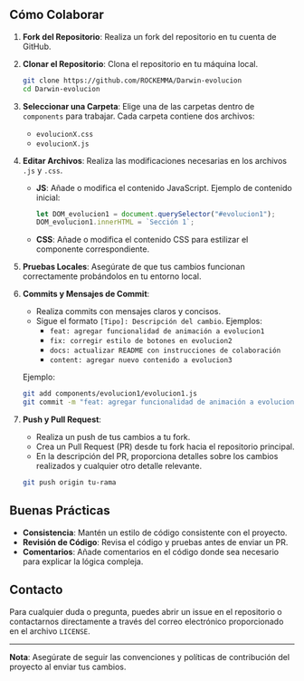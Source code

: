 
## Cómo Colaborar

1. **Fork del Repositorio**: Realiza un fork del repositorio en tu cuenta de GitHub.

2. **Clonar el Repositorio**: Clona el repositorio en tu máquina local.
    ```sh
    git clone https://github.com/ROCKEMMA/Darwin-evolucion
    cd Darwin-evolucion
    ```

3. **Seleccionar una Carpeta**: Elige una de las carpetas dentro de `components` para trabajar. Cada carpeta contiene dos archivos:
    - `evolucionX.css`
    - `evolucionX.js`

4. **Editar Archivos**: Realiza las modificaciones necesarias en los archivos `.js` y `.css`.

    - **JS**: Añade o modifica el contenido JavaScript. Ejemplo de contenido inicial:
      ```javascript
      let DOM_evolucion1 = document.querySelector("#evolucion1");
      DOM_evolucion1.innerHTML = `Sección 1`;
      ```

    - **CSS**: Añade o modifica el contenido CSS para estilizar el componente correspondiente.

5. **Pruebas Locales**: Asegúrate de que tus cambios funcionan correctamente probándolos en tu entorno local.

6. **Commits y Mensajes de Commit**:
    - Realiza commits con mensajes claros y concisos.
    - Sigue el formato `[Tipo]: Descripción del cambio`. Ejemplos:
      - `feat: agregar funcionalidad de animación a evolucion1`
      - `fix: corregir estilo de botones en evolucion2`
      - `docs: actualizar README con instrucciones de colaboración`
      - `content: agregar nuevo contenido a evolucion3`


    Ejemplo:
    ```sh
    git add components/evolucion1/evolucion1.js
    git commit -m "feat: agregar funcionalidad de animación a evolucion1"
    ```

7. **Push y Pull Request**:
    - Realiza un push de tus cambios a tu fork.
    - Crea un Pull Request (PR) desde tu fork hacia el repositorio principal.
    - En la descripción del PR, proporciona detalles sobre los cambios realizados y cualquier otro detalle relevante.

    ```sh
    git push origin tu-rama
    ```

## Buenas Prácticas

- **Consistencia**: Mantén un estilo de código consistente con el proyecto.
- **Revisión de Código**: Revisa el código y pruebas antes de enviar un PR.
- **Comentarios**: Añade comentarios en el código donde sea necesario para explicar la lógica compleja.

## Contacto

Para cualquier duda o pregunta, puedes abrir un issue en el repositorio o contactarnos directamente a través del correo electrónico proporcionado en el archivo `LICENSE`.


---

**Nota**: Asegúrate de seguir las convenciones y políticas de contribución del proyecto al enviar tus cambios.
